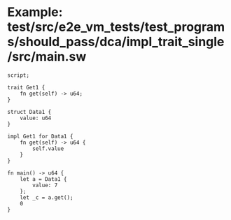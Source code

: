 # Example: test/src/e2e_vm_tests/test_programs/should_pass/dca/impl_trait_single/src/main.sw

```sway
script;

trait Get1 {
    fn get(self) -> u64;
}

struct Data1 {
    value: u64
}

impl Get1 for Data1 {
    fn get(self) -> u64 {
        self.value
    }
}

fn main() -> u64 {
    let a = Data1 {
        value: 7
    };
    let _c = a.get();
    0
}

```
